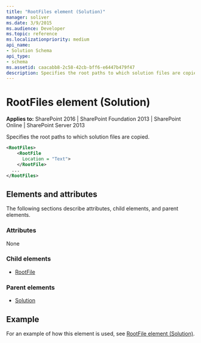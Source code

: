 ```yaml
---
title: "RootFiles element (Solution)"
manager: soliver
ms.date: 3/9/2015
ms.audience: Developer
ms.topic: reference
ms.localizationpriority: medium
api_name:
- Solution Schema
api_type:
- schema
ms.assetid: caacabb8-2c58-42cb-bff6-e6447b479f47
description: Specifies the root paths to which solution files are copied.
---
```


# RootFiles element (Solution)

**Applies to:** SharePoint 2016 | SharePoint Foundation 2013 | SharePoint Online | SharePoint Server 2013

Specifies the root paths to which solution files are copied.

```XML
<RootFiles>
    <RootFile
      Location = "Text">
    </RootFile>
  ...
</RootFiles>
```

## Elements and attributes

The following sections describe attributes, child elements, and parent elements.

### Attributes

None

### Child elements

- [RootFile](rootfile-element-solution.md)

### Parent elements

- [Solution](solution-element-solution.md)

## Example

For an example of how this element is used, see [RootFile element (Solution)](rootfile-element-solution.md).

<br/>
